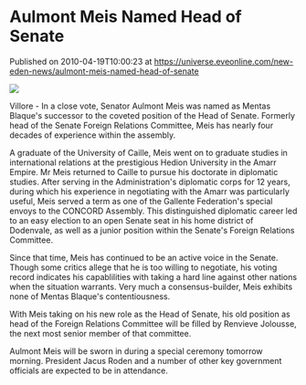 # Aulmont Meis Named Head of Senate
Published on 2010-04-19T10:00:23 at https://universe.eveonline.com/new-eden-news/aulmont-meis-named-head-of-senate

![](http://www.eve-mercury.net/images/mercurybanner.png)  
  
Villore - In a close vote, Senator Aulmont Meis was named as Mentas Blaque's successor to the coveted position of the Head of Senate. Formerly head of the Senate Foreign Relations Committee, Meis has nearly four decades of experience within the assembly.

A graduate of the University of Caille, Meis went on to graduate studies in international relations at the prestigious Hedion University in the Amarr Empire. Mr Meis returned to Caille to pursue his doctorate in diplomatic studies. After serving in the Administration's diplomatic corps for 12 years, during which his experience in negotiating with the Amarr was particularly useful, Meis served a term as one of the Gallente Federation's special envoys to the CONCORD Assembly. This distinguished diplomatic career led to an easy election to an open Senate seat in his home district of Dodenvale, as well as a junior position within the Senate's Foreign Relations Committee.

Since that time, Meis has continued to be an active voice in the Senate. Though some critics allege that he is too willing to negotiate, his voting record indicates his capablilities with taking a hard line against other nations when the situation warrants. Very much a consensus-builder, Meis exhibits none of Mentas Blaque's contentiousness.

With Meis taking on his new role as the Head of Senate, his old position as head of the Foreign Relations Committee will be filled by Renvieve Jolousse, the next most senior member of that committee.

Aulmont Meis will be sworn in during a special ceremony tomorrow morning. President Jacus Roden and a number of other key government officials are expected to be in attendance.
